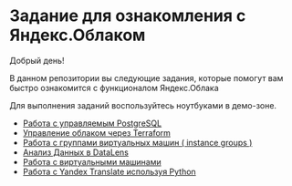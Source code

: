 # Задание для ознакомления с Яндекс.Облаком

Добрый день!

В данном репозитории вы следующие задания, которые помогут вам быстро ознакомится с функционалом Яндекс.Облака

Для выполнения заданий воспользуйтесь ноутбуками в демо-зоне.


* [Работа с управляемым  PostgreSQL](postgresql/)
* [Управление облаком через Terraform](terraform/)
* [Работа с группами виртуальных машин ( instance groups )](instance-groups/)
* [Анализ Данных в DataLens](datalens/)
* [Работа с виртуальными машинами](compute-instances/)
* [Работа с Yandex Translate используя Python](translate-python/)
